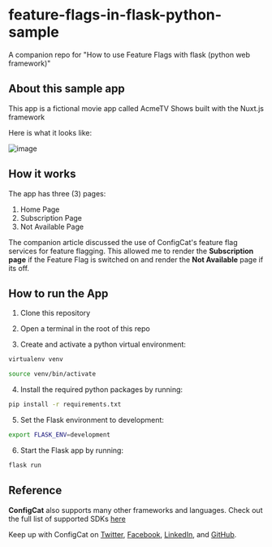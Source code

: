 # feature-flags-in-flask-python-sample
A companion repo for "How to use Feature Flags with flask (python web framework)" 

## About this sample app

This app is a fictional movie app called AcmeTV Shows built with the Nuxt.js framework

Here is what it looks like:

![image](https://user-images.githubusercontent.com/74829200/174487938-e0138ed0-098a-4e2a-8522-4e6032af1a7f.png)

## How it works

The app has three (3) pages:

1. Home Page
2. Subscription Page
3. Not Available Page

The companion article discussed the use of ConfigCat's feature flag services for feature flagging. This allowed me to render the **Subscription page** if the Feature Flag is switched on and render the **Not Available** page if its off.

## How to run the App

1. Clone this repository

2. Open a terminal in the root of this repo

3. Create and activate a python virtual environment:


```bash
virtualenv venv

```

```bash
source venv/bin/activate
```

4. Install the required python packages by running:

```bash
pip install -r requirements.txt

```

5. Set the Flask environment to development:

```bash
export FLASK_ENV=development

```

6. Start the Flask app by running:

```bash
flask run

```

## Reference

**ConfigCat** also supports many other frameworks and languages. Check out the full list of supported SDKs [here](https://configcat.com/docs/sdk-reference/overview/)

Keep up with ConfigCat on [Twitter](https://twitter.com/configcat), [Facebook](https://www.facebook.com/configcat), [LinkedIn](https://www.linkedin.com/company/configcat/), and [GitHub](https://github.com/configcat).
